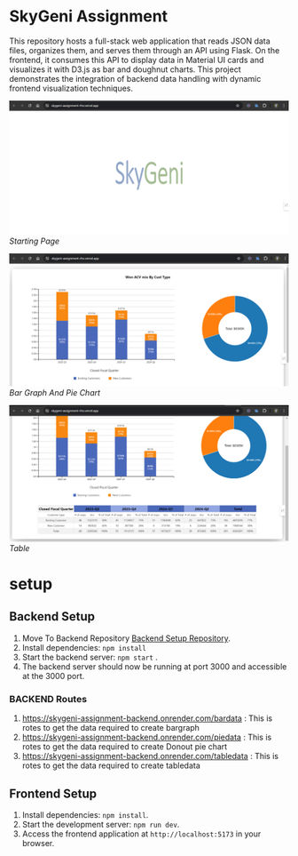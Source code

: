 # SkyGeni Assignment
This repository hosts a full-stack web application that reads JSON data files, organizes them, and serves them through an API using Flask. On the frontend, it consumes this API to display data in Material UI cards and visualizes it with D3.js as bar and doughnut charts. This project demonstrates the integration of backend data handling with dynamic frontend visualization techniques.


![Screenshot 1](./screenshots/Screenshot%20(171).png)
*Starting Page*

![Screenshot 2](./screenshots/Screenshot%20(172).png)
*Bar Graph And Pie Chart*

![Screenshot 3](./screenshots/Screenshot%20(173).png)
*Table*


# setup 

## Backend Setup 
1. Move To Backend Repository [Backend Setup Repository](https://github.com/Jainprashuk/SkyGeni_Assignment_Backend).
2. Install dependencies: `npm install` 
3. Start the backend server: `npm start` .
4. The backend server should now be running at port 3000 and accessible at the 3000 port.

### BACKEND Routes
1. https://skygeni-assignment-backend.onrender.com/bardata :
   This is rotes to get the data required to create bargraph
2. https://skygeni-assignment-backend.onrender.com/piedata :
   This is rotes to get the data required to create Donout pie chart
3. https://skygeni-assignment-backend.onrender.com/tabledata :
   This is rotes to get the data required to create tabledata
   
## Frontend Setup
1. Install dependencies: `npm install`.
2. Start the development server: `npm run dev`.
3. Access the frontend application at `http://localhost:5173` in your browser.
